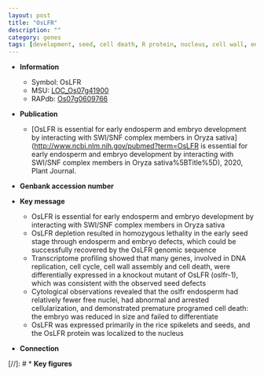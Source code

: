 ```yaml
---
layout: post
title: "OsLFR"
description: ""
category: genes
tags: [development, seed, cell death, R protein, nucleus, cell wall, endosperm, cell cycle]
---
```


* **Information**  
    + Symbol: OsLFR  
    + MSU: [LOC_Os07g41900](http://rice.uga.edu/cgi-bin/ORF_infopage.cgi?orf=LOC_Os07g41900)  
    + RAPdb: [Os07g0609766](https://rapdb.dna.affrc.go.jp/locus/?name=Os07g0609766)  

* **Publication**  
    + [OsLFR is essential for early endosperm and embryo development by interacting with SWI/SNF complex members in Oryza sativa](http://www.ncbi.nlm.nih.gov/pubmed?term=OsLFR is essential for early endosperm and embryo development by interacting with SWI/SNF complex members in Oryza sativa%5BTitle%5D), 2020, Plant Journal.

* **Genbank accession number**  

* **Key message**  
    + OsLFR is essential for early endosperm and embryo development by interacting with SWI/SNF complex members in Oryza sativa
    + OsLFR depletion resulted in homozygous lethality in the early seed stage through endosperm and embryo defects, which could be successfully recovered by the OsLFR genomic sequence
    + Transcriptome profiling showed that many genes, involved in DNA replication, cell cycle, cell wall assembly and cell death, were differentially expressed in a knockout mutant of OsLFR (oslfr-1), which was consistent with the observed seed defects
    + Cytological observations revealed that the oslfr endosperm had relatively fewer free nuclei, had abnormal and arrested cellularization, and demonstrated premature programed cell death: the embryo was reduced in size and failed to differentiate
    + OsLFR was expressed primarily in the rice spikelets and seeds, and the OsLFR protein was localized to the nucleus

* **Connection**  

[//]: # * **Key figures**  



